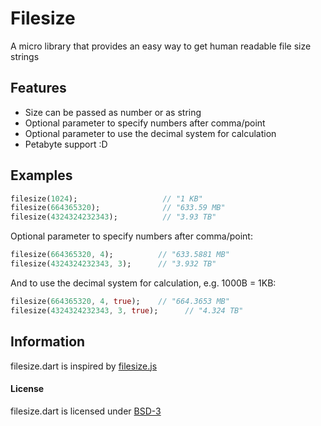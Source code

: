 Filesize
========

A micro library that provides an easy way to get human readable file size strings

## Features

- Size can be passed as number or as string
- Optional parameter to specify numbers after comma/point
- Optional parameter to use the decimal system for calculation
- Petabyte support :D

## Examples

``` dart
filesize(1024);                   // "1 KB"
filesize(664365320);           	  // "633.59 MB"
filesize(4324324232343);          // "3.93 TB"
```

Optional parameter to specify numbers after comma/point:

``` dart
filesize(664365320, 4);          // "633.5881 MB"
filesize(4324324232343, 3);      // "3.932 TB"
```

And to use the decimal system for calculation, e.g. 1000B = 1KB:

``` dart
filesize(664365320, 4, true);    // "664.3653 MB"
filesize(4324324232343, 3, true);      // "4.324 TB"
```

## Information

filesize.dart is inspired by [filesize.js](https://github.com/avoidwork/filesize.js "filesize.js")


#### License

filesize.dart is licensed under [BSD-3](http://www.opensource.org/licenses/BSD-3-Clause "BSD-3")

